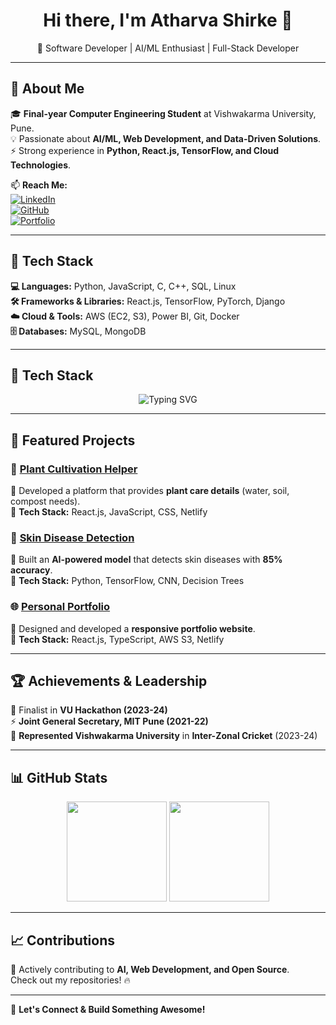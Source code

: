 <h1 align="center">Hi there, I'm Atharva Shirke 👋</h1>  
<p align="center">
🚀 Software Developer | AI/ML Enthusiast | Full-Stack Developer  
</p>

---

## 🚀 About Me  
🎓 **Final-year Computer Engineering Student** at Vishwakarma University, Pune.  
💡 Passionate about **AI/ML, Web Development, and Data-Driven Solutions**.  
⚡ Strong experience in **Python, React.js, TensorFlow, and Cloud Technologies**.  

📫 **Reach Me:**  
[![LinkedIn](https://img.shields.io/badge/LinkedIn-blue?style=for-the-badge&logo=linkedin)](https://linkedin.com/in/atharvashirke18)  
[![GitHub](https://img.shields.io/badge/GitHub-000?style=for-the-badge&logo=github)](https://github.com/Atharva7887)  
[![Portfolio](https://img.shields.io/badge/Portfolio-Website-orange?style=for-the-badge)](https://atharvashirke.netlify.app/)  

---

## 🔧 Tech Stack  

**💻 Languages:** Python, JavaScript, C, C++, SQL, Linux  
**🛠️ Frameworks & Libraries:** React.js, TensorFlow, PyTorch, Django  
**☁️ Cloud & Tools:** AWS (EC2, S3), Power BI, Git, Docker  
**🗄️ Databases:** MySQL, MongoDB  

---

## 🔧 Tech Stack  

<p align="center">
  <img src="https://readme-typing-svg.demolab.com?font=Fira+Code&weight=500&size=22&pause=1000&color=F76C6C&width=600&lines=%F0%9F%92%BB+Languages%3A+Python%2C+JavaScript%2C+C%2C+C%2B%2B%2C+SQL%2C+Linux;🛠️+Frameworks+%26+Libraries%3A+React.js%2C+TensorFlow%2C+PyTorch%2C+Django;☁️+Cloud+%26+Tools%3A+AWS+(EC2%2C+S3)%2C+Power+BI%2C+Git%2C+Docker;🗄️+Databases%3A+MySQL%2C+MongoDB" alt="Typing SVG" />
</p>

---

## 📌 Featured Projects  

### 🌿 [Plant Cultivation Helper](https://planthelper.netlify.app/)  
🔹 Developed a platform that provides **plant care details** (water, soil, compost needs).  
🔹 **Tech Stack:** React.js, JavaScript, CSS, Netlify  

### 🏥 [Skin Disease Detection](https://github.com/Atharva7887/Skin-disease-detection-system-with-AI)  
🔹 Built an **AI-powered model** that detects skin diseases with **85% accuracy**.  
🔹 **Tech Stack:** Python, TensorFlow, CNN, Decision Trees  

### 🌐 [Personal Portfolio](https://atharvashirke.netlify.app/)  
🔹 Designed and developed a **responsive portfolio website**.  
🔹 **Tech Stack:** React.js, TypeScript, AWS S3, Netlify  

---

## 🏆 Achievements & Leadership  

🏅 Finalist in **VU Hackathon (2023-24)**  
⚡ **Joint General Secretary, MIT Pune (2021-22)**  
🏏 **Represented Vishwakarma University** in **Inter-Zonal Cricket** (2023-24)  

---

## 📊 GitHub Stats  

<p align="center">
  <img src="https://github-readme-stats.vercel.app/api?username=Atharva7887&show_icons=true&theme=tokyonight" height="160px"/>
  <img src="https://github-readme-streak-stats.herokuapp.com/?user=Atharva7887&theme=tokyonight" height="160px"/>
</p>

---

## 📈 Contributions  

<!--START_SECTION:activity-->
🚀 Actively contributing to **AI, Web Development, and Open Source**.  
Check out my repositories! 🔥  
<!--END_SECTION:activity-->

---

💬 **Let's Connect & Build Something Awesome!**  

